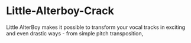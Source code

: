 # Little-Alterboy-Crack
Little AlterBoy makes it possible to transform your vocal tracks in exciting and even drastic ways - from simple pitch transposition, 
